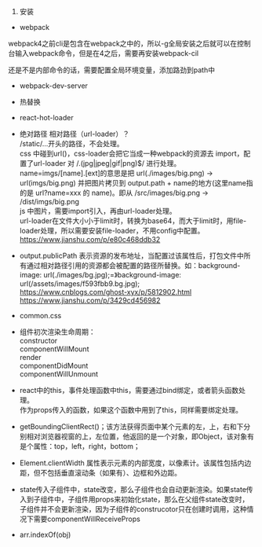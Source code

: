 1. 安装

- webpack

webpack4之前cli是包含在webpack之中的，所以-g全局安装之后就可以在控制台输入webpack命令，但是在4之后，需要再安装webpack-cil 

还是不是内部命令的话，需要配置全局环境变量，添加路劲到path中

- webpack-dev-server

- 热替换

- react-hot-loader

- 绝对路径 相对路径（url-loader）？  
/static/...开头的路径，不会处理。  
css 中碰到url()，css-loader会把它当成一种webpack的资源去 import，配置了url-loader 对 /\.(jpg|jpeg|gif|png)$/ 进行处理。   
name=imgs/[name].[ext]的意思是把 url(./images/big.png) -> url(imgs/big.png) 并把图片拷贝到 output.path + name的地方(这里name指的是 url?name=xxx 的 name)。即从 /src/images/big.png -> /dist/imgs/big.png  
js 中图片，需要import引入，再由url-loader处理。  
url-loader在文件大小小于limit时，转换为base64，而大于limit时，用file-loader处理，所以需要安装file-loader，不用config中配置。  
https://www.jianshu.com/p/e80c468ddb32

- output.publicPath 表示资源的发布地址，当配置过该属性后，打包文件中所有通过相对路径引用的资源都会被配置的路径所替换。如：background-image: url(./images/bg.jpg);=》background-image: url(/assets/images/f593fbb9.bg.jpg);  
https://www.cnblogs.com/ghost-xyx/p/5812902.html   
https://www.jianshu.com/p/3429cd456982

- common.css

- 组件初次渲染生命周期：   
constructor  
componentWillMount  
render  
componentDidMount  
componentWillUnmount  

- react中的this，事件处理函数中this，需要通过bind绑定，或者箭头函数处理。  
作为props传入的函数，如果这个函数中用到了this，同样需要绑定处理。

- getBoundingClientRect()；该方法获得页面中某个元素的左，上，右和下分别相对浏览器视窗的上，左位置，他返回的是一个对象，即Object，该对象有是个属性：top，left，right，bottom；

- Element.clientWidth 属性表示元素的内部宽度，以像素计。该属性包括内边距，但不包括垂直滚动条（如果有）、边框和外边距。

- state传入子组件中，state改变，那么子组件也会自动更新渲染。如果state传入到子组件中，子组件用props来初始化state，那么在父组件state改变时，子组件并不会更新渲染，因为子组件的construcotor只在创建时调用，这种情况下需要componentWillReceiveProps 

- arr.indexOf(obj)